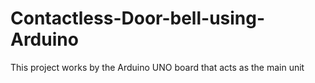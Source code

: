 # Contactless-Door-bell-using-Arduino
This project works by the Arduino UNO board that acts as the main unit
